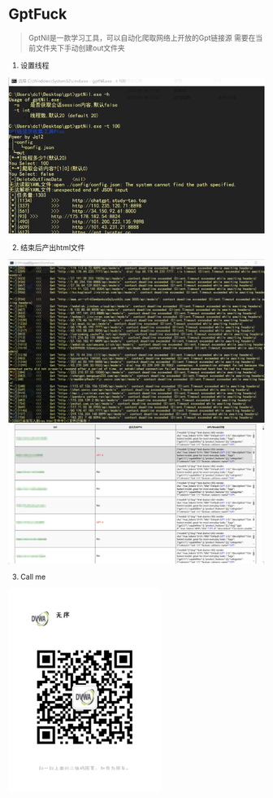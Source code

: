 # GptFuck
> GptNil是一款学习工具，可以自动化爬取网络上开放的Gpt链接源
> 需要在当前文件夹下手动创建out文件夹
1. 设置线程

![Local Image](./img/1.png)

2. 结束后产出html文件

![Local Image](./img/3.png)
![Local Image](./img/4.png)

3. Call me
<img src="./img/2.jpg" width="300" height="400">
